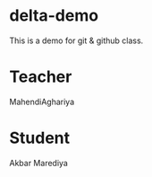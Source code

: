# delta-demo
This is a demo for git &amp; github class.


# Teacher
MahendiAghariya

# Student
Akbar Marediya